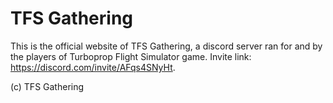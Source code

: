 # TFS Gathering

This is the official website of TFS Gathering, a discord server ran for and by the players of Turboprop Flight Simulator game. Invite link: https://discord.com/invite/AFqs4SNyHt.

(c) TFS Gathering